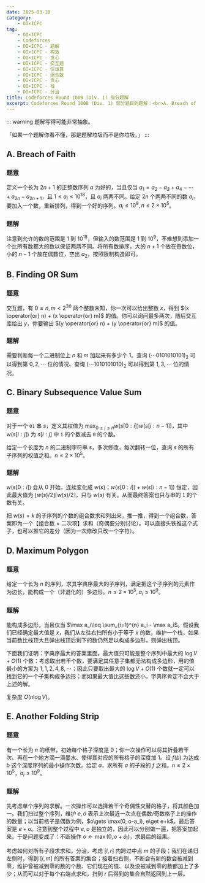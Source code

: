 ```yaml
---
date: 2025-03-18
category:
    - OI×ICPC
tag:
    - OI×ICPC
    - Codeforces
    - OI×ICPC - 题解
    - OI×ICPC - 构造
    - OI×ICPC - 贪心
    - OI×ICPC - 交互题
    - OI×ICPC - 位运算
    - OI×ICPC - 组合数
    - OI×ICPC - 贪心
    - OI×ICPC - 栈
    - OI×ICPC - 分治
title: Codeforces Round 1008 (Div. 1) 部分题解
excerpt: Codeforces Round 1008 (Div. 1) 部分题目的题解：<br>A. Breach of Faith<br>B. Finding OR Sum<br>C. Binary Subsequence Value Sum<br>D. Maximum Polygon<br>E. Another Folding Strip
---
```


::: warning
题解写得可能非常抽象。

「如果一个题解你看不懂，那是题解垃圾而不是你垃圾。」
:::

## A. Breach of Faith
### 题意
定义一个长为 $2n+1$ 的正整数序列 $a$ 为好的，当且仅当 $a_1 = a_2 - a_3 + a_4 - \cdots + a_{2n} - a_{2n+1}$，且 $1\leq a_i\leq 10^{18}$，且 $a_i$ 两两不同。给定 $2n$ 个两两不同的数 $a_i$，要加入一个数，重新排列，得到一个好的序列。$a_i\leq 10^9,n\leq 2 \times 10^5$。

### 题解
注意到允许的数的范围是 $1$ 到 $10^{18}$，但输入的数范围是 $1$ 到 $10^9$，不难想到添加一个比所有数都大的数以保证两两不同。将所有数排序，大的 $n+1$ 个放在奇数位，小的 $n-1$ 个放在偶数位，空出 $a_2$，按照限制构造即可。

## B. Finding OR Sum
### 题意
交互题，有 $0\leq n,m< 2^{30}$ 两个整数未知，你一次可以给出整数 $x$，得到 $(x \operator{or} n) + (x \operator{or} m)$ 的值。你可以询问最多两次，随后交互库给出 $y$，你要输出 $(y \operator{or} n) + (y \operator{or} m)$ 的值。

### 题解
需要判断每一个二进制位上 $n$ 和 $m$ 加起来有多少个 $1$。查询 $(\cdots 0101010101)_2$ 可以得到第 $0,2,\cdots$ 位的情况、查询 $(\cdots 1010101010)_2$ 可以得到第 $1,3,\cdots$ 位的情况。

## C. Binary Subsequence Value Sum
### 题意
对于一个 `01` 串 $s$，定义其权值为 $\max_{0\leq i\leq n} w(s[0:i]) w(s[i:n-1])$，其中 $w(s[i:j])$ 为 $s[i:j]$ 中 `1` 的个数减去 `0` 的个数。

给定一个长度为 $n$ 的二进制字符串 $s$，多次修改，每次翻转一位，查询 $s$ 的所有子序列的权值之和。$n\leq 2\times 10^5$。

### 题解
$w(s[0:i])$ 会从 $0$ 开始，连续变化成 $w(s)$；$w(s[0:i]) + w(s[i:n-1])$ 恒定，因此最大值为 $\lfloor w(s)/2 \rfloor \lceil w(s)/2 \rceil$，只与 $w(s)$ 有关。从而最终答案也只与串的 `1` 的个数有关。

把 $w(s)=k$ 的子序列的个数的组合数求和列出来，推一推，得到一个组合数，答案即为一个【组合数 × 二次项】求和（奇偶要分别讨论）。可以直接头铁推这个式子，也可以推它的差分（因为一次修改只改一个字符）。

## D. Maximum Polygon
### 题意
给定一个长为 $n$ 的序列，求其字典序最大的子序列，满足把这个子序列的元素作为边长，能构成一个（非退化的）多边形。$n\leq 2\times 10^5, a_i\leq 10^9$。

### 题解
能构成多边形，当且仅当 $\max a_i\leq \sum_{i=1}^{n} a_i - \max a_i$。假设我们已经确定最大值是 $x$，我们从左往右扫所有小于等于 $x$ 的数，维护一个栈，如果当前数比栈顶大且弹出栈顶后剩下的数仍然足以构成多边形，则弹出栈顶。

下面我们证明：字典序最大的答案里面，最大值只可能是整个序列中最大的 $\log V + O(1)$ 个数：考虑取出若干个数，要满足其任意子集都无法构成多边形，用的值最小的方案为 $1,1,2,4,8,\cdots$；因此只要取出最大的 $\log V + O(1)$ 个数就一定可以找到它的一个子集构成多边形；而如果最大值比这些数还小，字典序肯定不会大于上述的解。

复杂度 $O(n\log V)$。

## E. Another Folding Strip
### 题意
有一个长为 $n$ 的纸带，初始每个格子深度是 $0$；你一次操作可以将其折叠若干次、再在一个地方滴一滴墨水、使得其对应的所有格子的深度加 $1$。设 $f(b)$ 为达成 $b$ 这个深度序列的最小操作次数。给定 $a$，求所有 $a$ 的子段的 $f$ 之和。$n\leq 2\times 10^5$，$a_i\leq 10^9$。

### 题解

先考虑单个序列的求解。一次操作可以选择若干个奇偶性交替的格子，将其颜色加一。我们扫过整个序列，维护 $e,o$ 表示上次最近一次点在偶数/奇数格子上的操作的数量；以当前格子是偶数为例，$o\gets \max(0, o-a_i), e\get e+k$。最后答案是 $e+o$。注意到整个过程中 $e,o$ 是独立的，因此可以分别做一遍，把答案加起来。于是问题变成了：不断操作 $o\gets \max(0, o+\tilde a_i)$，求最后的结果。

考虑如何对所有子段求求和。分治，考虑 $[l,r]$ 内跨过中点 $m$ 的子段；我们在递归左侧时，得到 $[i,m]$ 的所有答案的集合；接着扫右侧，不断会有新的数会被减到零，维护曾被减到零的数的个数、它们现在的值、以及没被减到零的数都加上了多少；从而可以对于每个右端点求和，扫到 $r$ 后得到的集合自然返回到上一层。
